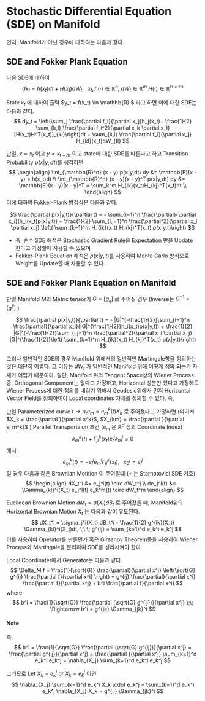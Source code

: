 Stochastic Differential Equation (SDE) on Manifold
========================
먼저, Manifold가 아닌 경우에 대하여는 다음과 같다.

## SDE and Fokker Plank Equation
다음 SDE에 대하여
$$
dx_t = h(x_t) dt + H(x_t) dW_t, \;\;\; x_t, h(\cdot) \in \mathbb{R}^n, \; dW_t \in \mathbb{R}^m \; H(\cdot) \in \mathbb{R^{n \times m}}
$$

State $x_t$ 에 대하여 출력 $y_t = f(x_t) \in \mathbb{R} $ 라고 하면 이에 대한 SDE는 다음과 같다.
$$
dy_t = \left(\sum_j \frac{\partial f_i}{\partial x_j}h_j(x_t)+ \frac{1}{2} \sum_{k,l} \frac{\partial f_i^2}{\partial x_k \partial x_l} [H(x_t)H^T(x_t)]_{kl}\right)dt + \sum_{k,l} \frac{\partial f_i}{\partial x_j} H_{kl}(x_t)dW_{tl}
$$

만일, $x = x_t$ 이고 $y = x_{t -dt}$ 이고 state에 대한 SDE를 따른다고 하고 Transition Probability $p(x|y,dt)$를 생각하면
$$
\begin{align}
\int_{\mathbb{R}^n} (x - y) p(x|y,dt) dy &= \mathbb{E}(x - y) = h(x_t)dt \\
\int_{\mathbb{R}^n} (x - y)(x - y)^T p(x|y,dt) dy &= \mathbb{E}(x - y)(x - y)^T = \sum_k^m H_{ik}(x_t)H_{kj}^T(x_t)dt \\
\end{align}
$$
이에 대하여 Fokker-Plank 방정식은 다음과 같다.

$$
\frac{\partial p(x|y,t)}{\partial t} = - \sum_{i=1}^n \frac{\partial}{\partial x_i}(h_i(x_t)p(x|y,t)) + \frac{1}{2} \sum_{i,j=1}^n \frac{\partial^2}{\partial x_i \partial x_j} \left( \sum_{k=1}^m H_{ik}(x_t) H_{kj}^T(x_t) p(x|y,t)\right)
$$

- 즉, 순수 SDE 해석은 Stochastic Gradient Rule을 Expectation 만을 Update 한다고 가정할때 사용할 수 있으며
- Fokker-Plank Equation 해석은 $p(x|y,t)$를 사용하여 Monte Carlo 방식으로 Weight를 Update할 때 사용할 수 있다.

## SDE and Fokker Plank Equation on Manifold
만일 Manifold $M$의 Metric tensor가 $G = [g_{ij}]$ 로 주어질 경우 (Inverse는 $G^{-1} = [g^{ij}]$ )

$$
\frac{\partial p(x|y,t)}{\partial t} = - |G|^{-\frac{1}{2}}\sum_{i=1}^n \frac{\partial}{\partial x_i}(|G|^{\frac{1}{2}}h_i(x_t)p(x|y,t)) + \frac{1}{2} |G|^{-\frac{1}{2}}\sum_{i,j=1}^n \frac{\partial^2}{\partial x_i \partial x_j} |G|^{\frac{1}{2}}\left( \sum_{k=1}^m H_{ik}(x_t) H_{kj}^T(x_t) p(x|y,t)\right)
$$

그러나 일반적인 SDE의 경우 Manifold 위에서의 일반적인 Martingale항을 정의하는 것은 대단히 어렵다. 그 이유는 $dW_t$ 가 일반적인  Manifold 위에 어떻게 정의 되는가 자체가 어렵기 때문이다. 일단, Manifold 위의 Tangent Space상의 Wiener Process중, Orthogonal Component는 없다고 가정하고, Horizontal 성분만 있다고 가정해도 Wiener Process에 대한 정의를 내리기 위해서 Geodesic위에서 먼저 Horizontal Vector Field를 정의하여야 Local coordinates 자체를 정의할 수 있다. 즉, 

만일 Parameterized curve $t \rightarrow u_t e_m = e_m^k (t) X_k$ 로 주어졌다고 가정하면 (여기서 $X_k = \frac{\partial }{\partial x^k}$, $X_{km} = \frac{\partial }{\partial e_m^k}$ )
Parallel Transportaion 조건 ($e_m$ 은 $\mathbb{R}^d$ 상의 Coordinate Index)
$$
\dot{e}_m^k(t) + \Gamma_{jl}^k(x_t)\dot{x}_t^j e_m^l = 0
$$
에서 
$$
\dot{e}_m^k(t) = -e_i^j e_m^l \Gamma_{jl}^k(x_t), \;\;\;\dot{x}_0^j = e_i^j
$$
일 경우 다음과 같은 Brownian Motition 이 주어질떄 ($\circ$ 는 Starnotovici SDE 기호)
$$
\begin{align}
dX_t^i &= e_j^i(t) \circ dW_t^j \\
de_j^i(t) &= - \Gamma_{kl}^i(X_t) e_j^l(t) e_k^m(t) \circ dW_t^m
\end{align}
$$

Euclidean Brownian Motion $dM_t = \sigma(X_t)dB_t$ 로 주어졌을 때, Manifold위의 Horizontal Brownian Motion $X_t$ 는 다음과 같이 유도된다.
$$
dX_t^i = \sigma_j^i(X_t) dB_t^i - \frac{1}{2} g^{lk}(X_t) \Gamma_{kl}^i(X_t)dt, \;\;\; g^{ij} = \sum_{k=1}^d e_k^i e_k^j
$$
이를 사용하여 Operator를 만들던가 혹은 Girsanov Theorem등을 사용하여 Wiener Process와 Martingale을 분리하여 SDE를 성리시켜야 한다.

Local Coordinater에서 Generator는 다음과 같다. 
$$
\Delta_M f = \frac{1}{\sqrt{G}} \frac{\partial}{\partial x^j} \left(\sqrt{G} g^{ij} \frac{\partial f}{\partial x^i} \right) = g^{ij} \frac{\partial}{\partial x^i} \frac{\partial f}{\partial x^j} + b^i \frac{\partial f}{\partial x^i}
$$
where
$$
b^i = \frac{1}{\sqrt{G}} \frac{\partial (\sqrt{G} g^{ij})}{\partial x^j} \;\; \Rightarrow b^i = g^{jk} \Gamma_{jk}^i
$$

#### Note
즉,
$$
b^i = \frac{1}{\sqrt{G}} \frac{\partial (\sqrt{G} g^{ij})}{\partial x^j} = \frac{\partial g^{ij}}{\partial x^j} = \frac{\partial }{\partial x^j} \sum_{k=1}^d e_k^i e_k^j = \nabla_{X_j} \sum_{k=1}^d e_k^i e_k^j 
$$

그러므로 Let $X_k = e_k^i$ or $X_k = e_k^j$ 이면
$$
\nabla_{X_j} \sum_{k=1}^d e_k^i X_k \cdot e_k^j = \sum_{k=1}^d e_k^i e_k^j \nabla_{X_j} X_k = g^{ij} \Gamma_{jk}^i
$$